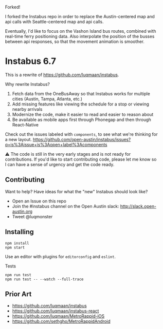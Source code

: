 Forked!

I forked the Instabus repo in order to replace the Austin-centered map and api calls with Seattle-centered map and api calls.

Eventually, I'd like to focus on the Vashon Island bus routes, combined with real-time ferry positioning data.  Also interpolate the position of the busses between api responses, so that the movement animation is smoother.

# Instabus 6.7

This is a rewrite of https://github.com/luqmaan/instabus.

Why rewrite Instabus?

1. Fetch data from the OneBusAway so that Instabus works for multiple cities (Austin, Tampa, Atlanta, etc.)
2. Add missing features like viewing the schedule for a stop or viewing nearby arrivals
3. Modernize the code, make it easier to read and easier to reason about
4. Be available as mobile apps first through Phonegap and then through React-Native

Check out the issues labeled with `components`, to see what we're thinking for a new layout. https://github.com/open-austin/instabus/issues?q=is%3Aissue+is%3Aopen+label%3Acomponents

:warning: The code is still in the very early stages and is not ready for contributions. If you'd like to start contributing code, please let me know so I can have a sense of urgency and get the code ready.

## Contributing

Want to help? Have ideas for what the "new" Instabus should look like?

- Open an Issue on this repo
- Join the #instabus channel on the Open Austin slack: http://slack.open-austin.org
- Tweet @luqmonster

## Installing

```
npm install
npm start
```

Use an editor with plugins for `editorconfig` and `eslint`.

Tests

```
npm run test
npm run test -- --watch --full-trace
```

## Prior Art

- https://github.com/luqmaan/instabus
- https://github.com/luqmaan/instabus-react
- https://github.com/luqmaan/MetroRappid-iOS
- https://github.com/sethgho/MetroRappidAndroid
